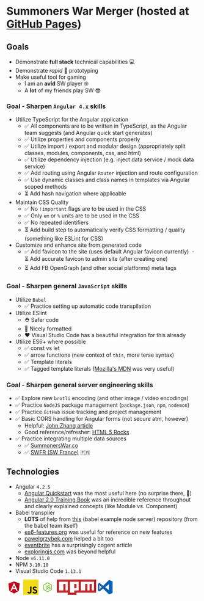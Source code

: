 # Summoners War Merger (hosted at [GitHub Pages](https://wolven531.github.io/sw_merger/))

## Goals

- Demonstrate **full stack** technical capabilities 💻
- Demonstrate _rapid_ 🏁 prototyping
- Make useful tool for gaming
  - I am an **avid** SW player 🤓
  - A **lot** of my friends play SW 😎

### Goal - Sharpen `Angular 4.x` skills

- Utilize TypeScript for the Angular application
  - ✅ All components are to be written in TypeScript, as the Angular team suggests (and Angular quick start generates)
  - ✅ Utilize properties and components properly
  - ✅ Utilize import / export and modular design (appropriately split classes, modules, components, css, and html)
  - ✅ Utilize dependency injection (e.g. inject data service / mock data service)
  - ✅ Add routing using Angular `Router` injection and route configuration
  - ✅ Use dynamic classes and class names in templates via Angular scoped methods
  - ⏳ Add hash navigation where applicable
- Maintain CSS Quality
  - ✅ No `!important` flags are to be used in the CSS
  - ✅ Only `em` or `%` units are to be used in the CSS
  - ✅ No repeated identifiers
  - ⏳ Add build step to automatically verify CSS formatting / quality (something like ESLint for CSS)
- Customize and enhance site from generated code
  - ✅ Add favicon to the site (uses default Angular favicon currently)
  - ⏳ Add accurate favicon to admin site (after creating one)
  - ⏳ Add FB OpenGraph (and other social platforms) meta tags

### Goal - Sharpen general `JavaScript` skills

- Utilize `Babel`
  - ✅ Practice setting up automatic code transpilation
- Utilize ESlint
  - ⛑ Safer code
  - 🙌 Nicely formatted
  - ❤️ Visual Studio Code has a beautiful integration for this already
- Utilize ES6+ where possible
  - ✅ const vs let
  - ✅ arrow functions (new context of `this`, more terse syntax)
  - ✅ Template literals
  - ✅ Tagged template literals ([Mozilla's MDN](https://developer.mozilla.org/en-US/docs/Web/JavaScript/Reference/Template_literals) was very useful)

### Goal - Sharpen general server engineering skills

- ✅ Explore new `brotli` encoding (and other image / video encodings)
- ✅ Practice `NodeJS` package management (`package.json`, `npm`, `nodemon`)
- ✅ Practice `GitHub` issue tracking and project management
- ✅ Basic CORS handling for Angular forms (not secure atm, however)
  - Helpful: [John Zhang article](http://johnzhang.io/options-request-in-express)
  - Good reference/refresher: [HTML 5 Rocks](https://www.html5rocks.com/en/tutorials/cors/)
- ✅ Practice integrating multiple data sources
  - ✅ [SummonersWar.co](https://summonerswar.co)
  - ✅ [SWFR (SW France)](http://www.swfr.tv/summon-simulator) 🇫🇷

## Technologies

- Angular `4.2.5`
  - [Angular Quickstart](https://angular.io/guide/quickstart) was the most useful here (no surprise there, 🤣)
  - [Angular 2.0 Training Book](https://angular-2-training-book.rangle.io/handout/modules/introduction.html) was an incredible reference throughout and clearly explained concepts (like Module vs. Component)
- Babel transpiler
  - **LOTS** of help from [this](https://github.com/babel/example-node-server)  (babel example node server) repository (from the babel team itself)
  - [es6-features.org](http://es6-features.org/) was useful for reference on new features
  - [pawelgrzybek.com](https://pawelgrzybek.com/whats-new-in-ecmascript-2017/) helped a bit too
  - [eventbrite](https://www.eventbrite.com/engineering/learning-es6-for-of-loop/) has a surprisingly cogent article
  - [exploringjs.com](http://exploringjs.com/es6/ch_oop-besides-classes.html) was beyond helpful
- Node `v6.11.0`
- NPM `3.10.10`
- Visual Studio Code `1.13.1`

![Angular 4.2.5][logoAngular] ![Babel][logoBabel] ![Node v6.11.0][logoNode] ![NPM 3.10.10][logoNpm] ![Visual Studio Code 1.13.1][logoVsc] 

[logoAngular]: ./SummSim/public/img/logo_angular.png "AngularJS"
[logoBabel]: ./SummSim/public/img/logo_babel.png "Babel"
[logoNode]: ./SummSim/public/img/logo_node.png "NodeJS"
[logoNpm]: ./SummSim/public/img/logo_npm.png "NPM"
[logoVsc]: ./SummSim/public/img/logo_vsc.png "Visual Studio Code [logo has MIT license]"

